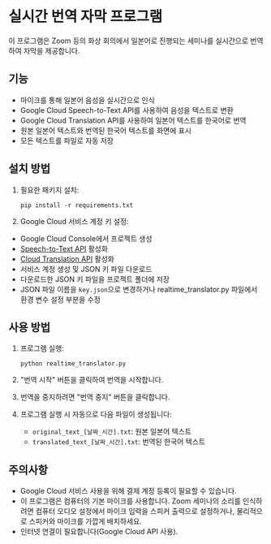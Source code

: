# 실시간 번역 자막 프로그램

이 프로그램은 Zoom 등의 화상 회의에서 일본어로 진행되는 세미나를 실시간으로 번역하여 자막을 제공합니다.

## 기능

- 마이크를 통해 일본어 음성을 실시간으로 인식
- Google Cloud Speech-to-Text API를 사용하여 음성을 텍스트로 변환
- Google Cloud Translation API를 사용하여 일본어 텍스트를 한국어로 번역
- 원본 일본어 텍스트와 번역된 한국어 텍스트를 화면에 표시
- 모든 텍스트를 파일로 자동 저장

## 설치 방법

1. 필요한 패키지 설치:
   ```
   pip install -r requirements.txt
   ```

2. Google Cloud 서비스 계정 키 설정:
- Google Cloud Console에서 프로젝트 생성
- [Speech-to-Text API](https://console.cloud.google.com/apis/library/speech.googleapis.com) 활성화
- [Cloud Translation API](https://console.cloud.google.com/apis/library/translate.googleapis.com) 활성화
- 서비스 계정 생성 및 JSON 키 파일 다운로드
- 다운로드한 JSON 키 파일을 프로젝트 폴더에 저장
- JSON 파일 이름을 `key.json`으로 변경하거나 
  realtime_translator.py 파일에서 환경 변수 설정 부분을 수정

## 사용 방법

1. 프로그램 실행:
   ```
   python realtime_translator.py
   ```

2. "번역 시작" 버튼을 클릭하여 번역을 시작합니다.

3. 번역을 중지하려면 "번역 중지" 버튼을 클릭합니다.

4. 프로그램 실행 시 자동으로 다음 파일이 생성됩니다:
   - `original_text_[날짜_시간].txt`: 원본 일본어 텍스트
   - `translated_text_[날짜_시간].txt`: 번역된 한국어 텍스트

## 주의사항

- Google Cloud 서비스 사용을 위해 결제 계정 등록이 필요할 수 있습니다.
- 이 프로그램은 컴퓨터의 기본 마이크를 사용합니다. Zoom 세미나의 소리를 인식하려면 컴퓨터 오디오 설정에서 마이크 입력을 스피커 출력으로 설정하거나, 물리적으로 스피커와 마이크를 가깝게 배치하세요.
- 인터넷 연결이 필요합니다(Google Cloud API 사용).
